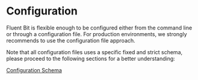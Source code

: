 # Configuration

Fluent Bit is flexible enough to be configured either from the command line or through a configuration file. For production environments, we strongly recommends to use the configuration file approach.

Note that all configuration files uses a specific fixed and strict schema, please proceed to the following sections for a better understanding:

[Configuration Schema](schema.md)
